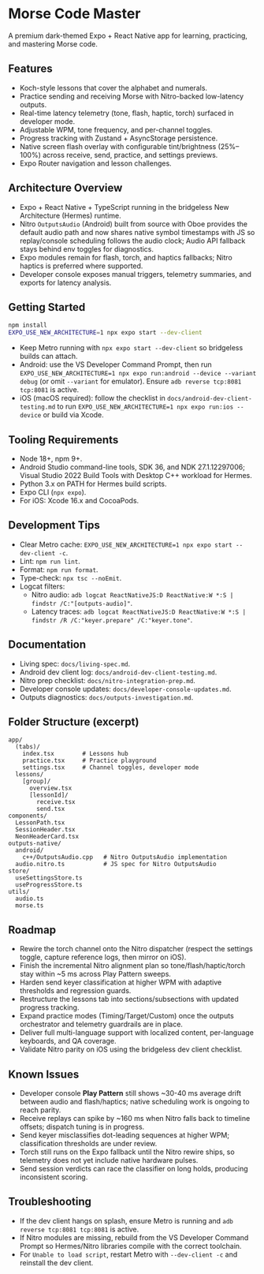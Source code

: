 ﻿# Morse Code Master

A premium dark-themed Expo + React Native app for learning, practicing, and mastering Morse code.

## Features
- Koch-style lessons that cover the alphabet and numerals.
- Practice sending and receiving Morse with Nitro-backed low-latency outputs.
- Real-time latency telemetry (tone, flash, haptic, torch) surfaced in developer mode.
- Adjustable WPM, tone frequency, and per-channel toggles.
- Progress tracking with Zustand + AsyncStorage persistence.
- Native screen flash overlay with configurable tint/brightness (25%–100%) across receive, send, practice, and settings previews.
- Expo Router navigation and lesson challenges.

## Architecture Overview
- Expo + React Native + TypeScript running in the bridgeless New Architecture (Hermes) runtime.
- Nitro `OutputsAudio` (Android) built from source with Oboe provides the default audio path and now shares native symbol timestamps with JS so replay/console scheduling follows the audio clock; Audio API fallback stays behind env toggles for diagnostics.
- Expo modules remain for flash, torch, and haptics fallbacks; Nitro haptics is preferred where supported.
- Developer console exposes manual triggers, telemetry summaries, and exports for latency analysis.

## Getting Started
```bash
npm install
EXPO_USE_NEW_ARCHITECTURE=1 npx expo start --dev-client
```

- Keep Metro running with `npx expo start --dev-client` so bridgeless builds can attach.
- Android: use the VS Developer Command Prompt, then run `EXPO_USE_NEW_ARCHITECTURE=1 npx expo run:android --device --variant debug` (or omit `--variant` for emulator). Ensure `adb reverse tcp:8081 tcp:8081` is active.
- iOS (macOS required): follow the checklist in `docs/android-dev-client-testing.md` to run `EXPO_USE_NEW_ARCHITECTURE=1 npx expo run:ios --device` or build via Xcode.

## Tooling Requirements
- Node 18+, npm 9+.
- Android Studio command-line tools, SDK 36, and NDK 27.1.12297006; Visual Studio 2022 Build Tools with Desktop C++ workload for Hermes.
- Python 3.x on PATH for Hermes build scripts.
- Expo CLI (`npx expo`).
- For iOS: Xcode 16.x and CocoaPods.

## Development Tips
- Clear Metro cache: `EXPO_USE_NEW_ARCHITECTURE=1 npx expo start --dev-client -c`.
- Lint: `npm run lint`.
- Format: `npm run format`.
- Type-check: `npx tsc --noEmit`.
- Logcat filters:
  - Nitro audio: `adb logcat ReactNativeJS:D ReactNative:W *:S | findstr /C:"[outputs-audio]"`.
  - Latency traces: `adb logcat ReactNativeJS:D ReactNative:W *:S | findstr /R /C:"keyer.prepare" /C:"keyer.tone"`.

## Documentation
- Living spec: `docs/living-spec.md`.
- Android dev client log: `docs/android-dev-client-testing.md`.
- Nitro prep checklist: `docs/nitro-integration-prep.md`.
- Developer console updates: `docs/developer-console-updates.md`.
- Outputs diagnostics: `docs/outputs-investigation.md`.

## Folder Structure (excerpt)
```text
app/
  (tabs)/
    index.tsx        # Lessons hub
    practice.tsx     # Practice playground
    settings.tsx     # Channel toggles, developer mode
  lessons/
    [group]/
      overview.tsx
      [lessonId]/
        receive.tsx
        send.tsx
components/
  LessonPath.tsx
  SessionHeader.tsx
  NeonHeaderCard.tsx
outputs-native/
  android/
    c++/OutputsAudio.cpp   # Nitro OutputsAudio implementation
  audio.nitro.ts           # JS spec for Nitro OutputsAudio
store/
  useSettingsStore.ts
  useProgressStore.ts
utils/
  audio.ts
  morse.ts
```

## Roadmap
- Rewire the torch channel onto the Nitro dispatcher (respect the settings toggle, capture reference logs, then mirror on iOS).
- Finish the incremental Nitro alignment plan so tone/flash/haptic/torch stay within ~5 ms across Play Pattern sweeps.
- Harden send keyer classification at higher WPM with adaptive thresholds and regression guards.
- Restructure the lessons tab into sections/subsections with updated progress tracking.
- Expand practice modes (Timing/Target/Custom) once the outputs orchestrator and telemetry guardrails are in place.
- Deliver full multi-language support with localized content, per-language keyboards, and QA coverage.
- Validate Nitro parity on iOS using the bridgeless dev client checklist.

## Known Issues
- Developer console **Play Pattern** still shows ~30-40 ms average drift between audio and flash/haptics; native scheduling work is ongoing to reach parity.
- Receive replays can spike by ~160 ms when Nitro falls back to timeline offsets; dispatch tuning is in progress.
- Send keyer misclassifies dot-leading sequences at higher WPM; classification thresholds are under review.
- Torch still runs on the Expo fallback until the Nitro rewire ships, so telemetry does not yet include native hardware pulses.
- Send session verdicts can race the classifier on long holds, producing inconsistent scoring.

## Troubleshooting
- If the dev client hangs on splash, ensure Metro is running and `adb reverse tcp:8081 tcp:8081` is active.
- If Nitro modules are missing, rebuild from the VS Developer Command Prompt so Hermes/Nitro libraries compile with the correct toolchain.
- For `Unable to load script`, restart Metro with `--dev-client -c` and reinstall the dev client.
